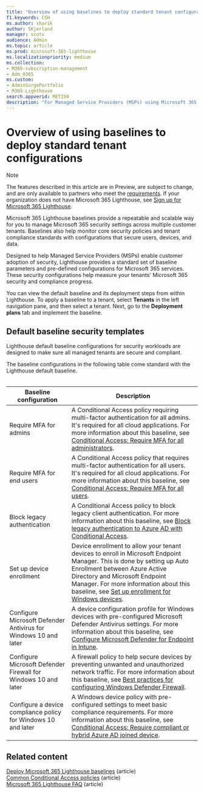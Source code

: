 ```yaml
---
title: "Overview of using baselines to deploy standard tenant configurations"
f1.keywords: CSH
ms.author: sharik
author: SKjerland
manager: scotv
audience: Admin
ms.topic: article
ms.prod: microsoft-365-lighthouse
ms.localizationpriority: medium
ms.collection:
- M365-subscription-management
- Adm_O365
ms.custom:
- AdminSurgePortfolio
- M365-Lighthouse                         
search.appverid: MET150
description: "For Managed Service Providers (MSPs) using Microsoft 365 Lighthouse, learn about using baselines to deploy standard tenant configurations."
---
```


# Overview of using baselines to deploy standard tenant configurations 

> [!NOTE]
> The features described in this article are in Preview, are subject to change, and are only available to partners who meet the [requirements](m365-lighthouse-requirements.md). If your organization does not have Microsoft 365 Lighthouse, see [Sign up for Microsoft 365 Lighthouse](m365-lighthouse-sign-up.md).

Microsoft 365 Lighthouse baselines provide a repeatable and scalable way for you to manage Microsoft 365 security settings across multiple customer tenants. Baselines also help monitor core security policies and tenant compliance standards with configurations that secure users, devices, and data.

Designed to help Managed Service Providers (MSPs) enable customer adoption of security, Lighthouse provides a standard set of baseline parameters and pre-defined configurations for Microsoft 365 services. These security configurations help measure your tenants' Microsoft 365 security and compliance progress.

You can view the default baseline and its deployment steps from within Lighthouse. To apply a baseline to a tenant, select **Tenants** in the left navigation pane, and then select a tenant. Next, go to the **Deployment plans** tab and implement the baseline.

## Default baseline security templates

Lighthouse default baseline configurations for security workloads are designed to make sure all managed tenants are secure and compliant.

The baseline configurations in the following table come standard with the Lighthouse default baseline.<br><br>

| Baseline configuration | Description |
|--|--|
| Require MFA for admins | A Conditional Access policy requiring multi-factor authentication for all admins. It's required for all cloud applications. For more information about this baseline, see [Conditional Access: Require MFA for all administrators](/azure/active-directory/conditional-access/howto-conditional-access-policy-admin-mfa).|
| Require MFA for end users | A Conditional Access policy that requires multi-factor authentication for all users.  It's required for all cloud applications. For more information about this baseline, see [Conditional Access: Require MFA for all users](/azure/active-directory/conditional-access/howto-conditional-access-policy-all-users-mfa). |
| Block legacy authentication | A Conditional Access policy to block legacy client authentication. For more information about this baseline, see [Block legacy authentication to Azure AD with Conditional Access](/azure/active-directory/conditional-access/block-legacy-authentication).|
| Set up device enrollment | Device enrollment to allow your tenant devices to enroll in Microsoft Endpoint Manager. This is done by setting up Auto Enrollment between Azure Active Directory and Microsoft Endpoint Manager. For more information about this baseline, see [Set up enrollment for Windows devices](/mem/intune/enrollment/windows-enroll). |
| Configure Microsoft Defender Antivirus for Windows 10 and later | A device configuration profile for Windows devices with pre-configured Microsoft Defender Antivirus settings. For more information about this baseline, see [Configure Microsoft Defender for Endpoint in Intune](/mem/intune/protect/advanced-threat-protection-configure).|
| Configure Microsoft Defender Firewall for Windows 10 and later | A firewall policy to help secure devices by preventing unwanted and unauthorized network traffic. For more information about this baseline, see [Best practices for configuring Windows Defender Firewall](/windows/security/threat-protection/windows-firewall/best-practices-configuring).  |
| Configure a device compliance policy for Windows 10 and later | A Windows device policy with pre-configured settings to meet basic compliance requirements. For more information about this baseline, see [Conditional Access: Require compliant or hybrid Azure AD joined device](/azure/active-directory/conditional-access/howto-conditional-access-policy-compliant-device). |


## Related content

[Deploy Microsoft 365 Lighthouse baselines](m365-lighthouse-deploy-baselines.md) (article)\
[Common Conditional Access policies](/azure/active-directory/conditional-access/concept-conditional-access-policy-common) (article)\
[Microsoft 365 Lighthouse FAQ](m365-lighthouse-faq.yml) (article)

